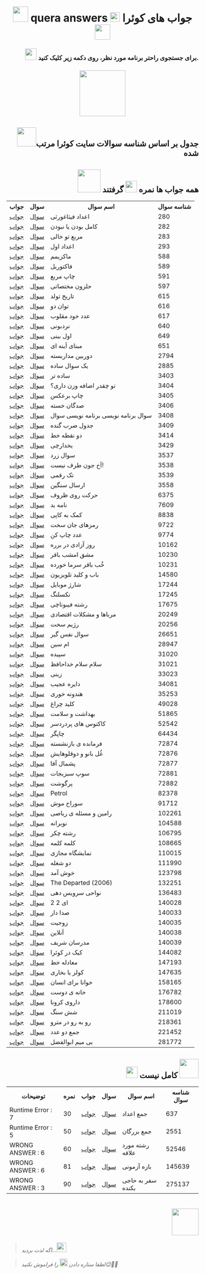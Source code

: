 <h1 align="center" id=1>
<img src="https://media.giphy.com/media/clOgAGJ5iR1RVx5GUl/giphy.gif?cid=ecf05e47wx5oexkqui58zx1ua13127dyhaft8rjcyezpbosd&ep=v1_stickers_search&rid=giphy.gif&ct=s" width=40> quera answers <img src="https://media.giphy.com/media/StENQhZxBZkBqm8kcP/giphy.gif" width=25> جواب های کوئرا <img src="https://media.giphy.com/media/pzSPkg0mIdpSPO3sD5/giphy.gif?cid=ecf05e47aaxaq7f5naec8uwbq9af17lyr8e1qcwlfd7crref&ep=v1_stickers_search&rid=giphy.gif&ct=s" width=40>
</h1>

<h3 align="right">

<img src="https://media.giphy.com/media/KIKHqTuPdlgSiKYWn1/giphy.gif" width=30> برای جستجوی راحتر برنامه مورد نظر، روی دکمه زیر کلیک کنید.

</h3>

<h3 align="center">
<a href="https://amir-v-z.github.io/Quera-answers"><img src="https://media.giphy.com/media/JJvj6wwTtmQcce6Pdw/giphy.gif" width=120></a>
</h3>

<h2 align="right"><img src="https://media.giphy.com/media/v1.Y2lkPTc5MGI3NjExNG9hc2M5czZyY3hsZmdsaXZuOHJvZnlrcTkwNDVjbTR4a2VmbWY2byZlcD12MV9zdGlja2Vyc19zZWFyY2gmY3Q9cw/1pudxOoBLvKLMfktyN/giphy.gif" width=50>جدول بر اساس شناسه سوالات سایت کوئرا مرتب شده</h2>

<h2 align="right">
<img src="https://media.giphy.com/media/v1.Y2lkPTc5MGI3NjExbDRlbm8wNHd2a3ZndGdqdzJiemFseWY0Z2N1eXNyb2ppam9ua2JhdyZlcD12MV9zdGlja2Vyc19zZWFyY2gmY3Q9cw/MelhioWPAo6k4Q6BTp/giphy.gif" width=60> همه جواب ها نمره <img src="https://media.giphy.com/media/3o7aDfuOPVroMTRjig/giphy.gif" width=30> گرفتند
</h2>

<table>

<th>جواب</th>
<th>سوال</th>
<th>اسم سوال</th>
<th>شناسه سوال</th>

<tr>
<td><a href="https://github.com/amir-v-z/Quera-answers/blob/main/Quera_Solved/adad_fisaghoresi.java">جواب</td>
<td><a href="https://quera.org/problemset/university/280">سوال</td>
<td>اعداد فیثاغورثی</td>
<td>280</td>
</tr>

<tr>
<td><a href="https://github.com/amir-v-z/Quera-answers/blob/main/Quera_Solved/kamel_bodan_ya_nabodan.java">جواب</td>
<td><a href="https://quera.org/problemset/282">سوال</td>
<td>کامل بودن یا نبودن</td>
<td>282</td>
</tr>

<tr>
<td><a href="https://github.com/amir-v-z/Quera-answers/blob/main/Quera_Solved/morabae_to_khali.java">جواب</td>
<td><a href="https://quera.org/problemset/283">سوال</td>
<td>مربع تو خالی</td>
<td>283</td>
</tr>

<tr>
<td><a href="https://github.com/amir-v-z/Quera-answers/blob/main/Quera_Solved/adad_aval.java">جواب</td>
<td><a href="https://quera.org/problemset/university/293">سوال</td>
<td>اعداد اول</td>
<td>293</td>
</tr>

<tr>
<td><a href="https://github.com/amir-v-z/Quera-answers/blob/main/Quera_Solved/maximum.java">جواب</td>
<td><a href="https://quera.org/problemset/university/588">سوال</td>
<td>ماکزیمم</td>
<td>588</td>
</tr>

<tr>
<td><a href="https://github.com/amir-v-z/Quera-answers/blob/main/Quera_Solved/factoriel.java">جواب</td>
<td><a href="https://quera.org/problemset/university/589">سوال</td>
<td>فاکتوریل</td>
<td>589</td>
</tr>

<tr>
<td><a href="https://github.com/amir-v-z/Quera-answers/blob/main/Quera_Solved/chap_moraba.java">جواب</td>
<td><a href="https://quera.org/problemset/university/591">سوال</td>
<td>چاپ مربع</td>
<td>591</td>
</tr>

<tr>
<td><a href="https://github.com/amir-v-z/Quera-answers/blob/main/Quera_Solved/halazon_mokhtasati.java">جواب</td>
<td><a href="https://quera.org/problemset/university/597">سوال</td>
<td>حلزون مختصاتی</td>
<td>597</td>
</tr>

<tr>
<td><a href="https://github.com/amir-v-z/Quera-answers/blob/main/Quera_Solved/tarikh_tavalod.java">جواب</td>
<td><a href="https://quera.org/problemset/university/615">سوال</td>
<td>تاریخ تولد</td>
<td>615</td>
</tr>

<tr>
<td><a href="https://github.com/amir-v-z/Quera-answers/blob/main/Quera_Solved/tavan_2.java">جواب</td>
<td><a href="https://quera.org/problemset/616">سوال</td>
<td>توان دو</td>
<td>616</td>
</tr>

<tr>
<td><a href="https://github.com/amir-v-z/Quera-answers/blob/main/Quera_Solved/adad_khod_maghlob.java">جواب</td>
<td><a href="https://quera.org/problemset/university/617">سوال</td>
<td>عدد خود مقلوب</td>
<td>617</td>
</tr>

<tr>
<td><a href="https://github.com/amir-v-z/Quera-answers/blob/main/Quera_Solved/nardeboni.java">جواب</td>
<td><a href="https://quera.org/problemset/university/640">سوال</td>
<td>نردبونی</td>
<td>640</td>
</tr>

<tr>
<td><a href="https://github.com/amir-v-z/Quera-answers/blob/main/Quera_Solved/aval_biny.java">جواب</td>
<td><a href="https://quera.org/problemset/649">سوال</td>
<td>اول بینی</td>
<td>649</td>
</tr>

<tr>
<td><a href="https://github.com/amir-v-z/Quera-answers/blob/main/Quera_Solved/mabnay_aynei.java">جواب</td>
<td><a href="https://quera.org/problemset/university/651">سوال</td>
<td>مبنای آینه ای</td>
<td>651</td>
</tr>

<tr>
<td><a href="https://github.com/amir-v-z/Quera-answers/blob/main/Quera_Solved/dorbin_madar_baste.java">جواب</td>
<td><a href="https://quera.org/problemset/contest/2794">سوال</td>
<td>دوربین مداربسته</td>
<td>2794</td>
</tr>

<tr>
<td><a href="https://github.com/amir-v-z/Quera-answers/blob/main/Quera_Solved/yek_soal_sade.java">جواب</td>
<td><a href="https://quera.org/problemset/contest/2885">سوال</td>
<td>یک سوال ساده</td>
<td>2885</td>
</tr>

<tr>
<td><a href="https://github.com/amir-v-z/Quera-answers/blob/main/Quera_Solved/sade_tar.java">جواب</td>
<td><a href="https://quera.org/problemset/contest/3403">سوال</td>
<td>ساده تر</td>
<td>3403</td>
</tr>

<tr>
<td><a href="https://github.com/amir-v-z/Quera-answers/blob/main/Quera_Solved/to_cheghdar_ezafeh_vazn_dari.java">جواب</td>
<td><a href="https://quera.org/problemset/contest/3404">سوال</td>
<td>تو چقدر اضافه وزن داری؟</td>
<td>3404</td>
</tr>

<tr>
<td><a href="https://github.com/amir-v-z/Quera-answers/blob/main/Quera_Solved/chap_bar_aks.java">جواب</td>
<td><a href="https://quera.org/problemset/contest/3405">سوال</td>
<td>چاپ برعکس</td>
<td>3405</td>
</tr>

<tr>
<td><a href="https://github.com/amir-v-z/Quera-answers/blob/main/Quera_Solved/sadgan_khaste.java">جواب</td>
<td><a href="https://quera.org/problemset/3406">سوال</td>
<td>صدگان خسته</td>
<td>3406</td>
</tr>

<tr>
<td><a href="https://github.com/amir-v-z/Quera-answers/blob/main/Quera_Solved/soal_barname_nevisi_barname_nevisi_soal.java">جواب</td>
<td><a href="https://quera.org/problemset/contest/3408">سوال</td>
<td>سوال برنامه نویسی برنامه نویسی سوال</td>
<td>3408</td>
</tr>

<tr>
<td><a href="https://github.com/amir-v-z/Quera-answers/blob/main/Quera_Solved/jadval_zarb_gondeh.java">جواب</td>
<td><a href="https://quera.org/problemset/3409">سوال</td>
<td>جدول ضرب گنده</td>
<td>3409</td>
</tr>

<tr>
<td><a href="https://github.com/amir-v-z/Quera-answers/blob/main/Quera_Solved/do_noghte_khat.java">جواب</td>
<td><a href="https://quera.org/problemset/contest/3414">سوال</td>
<td>دو نقطه خط</td>
<td>3414</td>
</tr>

<tr>
<td><a href="https://github.com/amir-v-z/Quera-answers/blob/main/Quera_Solved/yakhdarchi.java">جواب</td>
<td><a href="https://quera.org/problemset/contest/3429">سوال</td>
<td>یخدارچی</td>
<td>3429</td>
</tr>

<tr>
<td><a href="https://github.com/amir-v-z/Quera-answers/blob/main/Quera_Solved/soal_zard.java">جواب</td>
<td><a href="https://quera.org/problemset/contest/3537">سوال</td>
<td>سوال زرد</td>
<td>3537</td>
</tr>

<tr>
<td><a href="https://github.com/amir-v-z/Quera-answers/blob/main/Quera_Solved/akh_jon_taraf_nist.java">جواب</td>
<td><a href="https://quera.org/problemset/contest/3538">سوال</td>
<td>آخ جون طرف نیست!</td>
<td>3538</td>
</tr>

<tr>
<td><a href="https://github.com/amir-v-z/Quera-answers/blob/main/Quera_Solved/tak_raghami.java">جواب</td>
<td><a href="https://quera.org/problemset/contest/3539">سوال</td>
<td>تک رقمی</td>
<td>3539</td>
</tr>

<tr>
<td><a href="https://github.com/amir-v-z/Quera-answers/blob/main/Quera_Solved/ersal_sangin.java">جواب</td>
<td><a href="https://quera.org/problemset/3558">سوال</td>
<td>ارسال سنگین</td>
<td>3558</td>
</tr>

<tr>
<td><a href="https://github.com/amir-v-z/Quera-answers/blob/main/Quera_Solved/harkat_roy_zorof.java">جواب</td>
<td><a href="https://quera.org/problemset/6375">سوال</td>
<td>حرکت روی ظروف</td>
<td>6375</td>
</tr>

<tr>
<td><a href="https://github.com/amir-v-z/Quera-answers/blob/main/Quera_Solved/name_bad.java">جواب</td>
<td><a href="https://quera.org/problemset/7609">سوال</td>
<td>نامه بد</td>
<td>7609</td>
</tr>

<tr>
<td><a href="https://github.com/amir-v-z/Quera-answers/blob/main/Quera_Solved/komak_be_kapy.java">جواب</td>
<td><a href="https://quera.org/problemset/contest/8838">سوال</td>
<td>کمک به کاپی</td>
<td>8838</td>
</tr>

<tr>
<td><a href="https://github.com/amir-v-z/Quera-answers/blob/main/Quera_Solved/ramz_hay_jan_sakht.java">جواب</td>
<td><a href="https://quera.org/problemset/university/9722">سوال</td>
<td>رمزهای جان سخت</td>
<td>9722</td>
</tr>

<tr>
<td><a href="https://github.com/amir-v-z/Quera-answers/blob/main/Quera_Solved/adad_chap_kon.java">جواب</td>
<td><a href="https://quera.org/problemset/university/9774">سوال</td>
<td>عدد چاپ کن</td>
<td>9774</td>
</tr>

<tr>
<td><a href="https://github.com/amir-v-z/Quera-answers/blob/main/Quera_Solved/roz_azadi_bayan_dar_barareh.java">جواب</td>
<td><a href="https://quera.org/problemset/contest/10162">سوال</td>
<td>روز آزادی در برره</td>
<td>10162</td>
</tr>

<tr>
<td><a href="https://github.com/amir-v-z/Quera-answers/blob/main/Quera_Solved/mashgh_emshab_bagher.java">جواب</td>
<td><a href="https://quera.org/problemset/contest/10230">سوال</td>
<td>مشق امشب باقر</td>
<td>10230</td>
</tr>

<tr>
<td><a href="https://github.com/amir-v-z/Quera-answers/blob/main/Quera_Solved/khob_bagher_sarma_khordeh.java">جواب</td>
<td><a href="https://quera.org/problemset/contest/10231">سوال</td>
<td>خُب باقر سرما خورده</td>
<td>10231</td>
</tr>

<tr>
<td><a href="https://github.com/amir-v-z/Quera-answers/blob/main/Quera_Solved/bab_va_kelid_TV.java">جواب</td>
<td><a href="https://quera.org/problemset/14580">سوال</td>
<td>باب و کلید تلویزیون</td>
<td>14580</td>
</tr>

<tr>
<td><a href="https://github.com/amir-v-z/Quera-answers/blob/main/Quera_Solved/sharzh_mobile.java">جواب</td>
<td><a href="https://quera.org/problemset/contest/17244">سوال</td>
<td>شارژ موبایل</td>
<td>17244</td>
</tr>

<tr>
<td><a href="https://github.com/amir-v-z/Quera-answers/blob/main/Quera_Solved/taxlang.java">جواب</td>
<td><a href="https://quera.org/problemset/17245">سوال</td>
<td>تکسلنگ</td>
<td>17245</td>
</tr>

<tr>
<td><a href="https://github.com/amir-v-z/Quera-answers/blob/main/Quera_Solved/reshteh_fibonachi.java">جواب</td>
<td><a href="https://quera.org/problemset/contest/17675">سوال</td>
<td>رشته فیبوناچی</td>
<td>17675</td>
</tr>

<tr>
<td><a href="https://github.com/amir-v-z/Quera-answers/blob/main/Quera_Solved/morabaha_va_moshkelat_eghtesadi.java">جواب</td>
<td><a href="https://quera.org/problemset/contest/20249">سوال</td>
<td>مرباها و مشکلات اقتصادی</td>
<td>20249</td>
</tr>

<tr>
<td><a href="https://github.com/amir-v-z/Quera-answers/blob/main/Quera_Solved/rezhim_sakht.java">جواب</td>
<td><a href="https://quera.org/problemset/contest/20256">سوال</td>
<td>رژیم سخت</td>
<td>20256</td>
</tr>

<tr>
<td><a href="https://github.com/amir-v-z/Quera-answers/blob/main/Quera_Solved/soal_nafas_gir.java">جواب</td>
<td><a href="https://quera.org/problemset/26651">سوال</td>
<td>سوال نفس گیر</td>
<td>26651</td>
</tr>

<tr>
<td><a href="https://github.com/amir-v-z/Quera-answers/blob/main/Quera_Solved/om_sin.java">جواب</td>
<td><a href="https://quera.org/problemset/contest/28947">سوال</td>
<td>ام سین</td>
<td>28947</td>
</tr>

<tr>
<td><a href="https://github.com/amir-v-z/Quera-answers/blob/main/Quera_Solved/sepideh.java">جواب</td>
<td><a href="https://quera.org/problemset/31020">سوال</td>
<td>سپیده</td>
<td>31020</td>
</tr>

<tr>
<td><a href="https://github.com/amir-v-z/Quera-answers/blob/main/Quera_Solved/salam_salam_khodafez.java">جواب</td>
<td><a href="https://quera.org/problemset/contest/31021">سوال</td>
<td>سلام سلام خداحافظ</td>
<td>31021</td>
</tr>

<tr>
<td><a href="https://github.com/amir-v-z/Quera-answers/blob/main/Quera_Solved/ziny.java">جواب</td>
<td><a href="https://quera.org/problemset/contest/33023">سوال</td>
<td>زینی</td>
<td>33023</td>
</tr>

<tr>
<td><a href="https://github.com/amir-v-z/Quera-answers/blob/main/Quera_Solved/dayereh_ajib.java">جواب</td>
<td><a href="https://quera.org/problemset/34081">سوال</td>
<td>دایره عجیب</td>
<td>34081</td>
</tr>

<tr>
<td><a href="https://github.com/amir-v-z/Quera-answers/blob/main/Quera_Solved/hendoneh_khory.java">جواب</td>
<td><a href="https://quera.org/problemset/35253">سوال</td>
<td>هندونه خوری</td>
<td>35253</td>
</tr>

<tr>
<td><a href="https://github.com/amir-v-z/Quera-answers/blob/main/Quera_Solved/kelid_cheragh.java">جواب</td>
<td><a href="https://quera.org/problemset/49028">سوال</td>
<td>کلید چراغ</td>
<td>49028</td>
</tr>

<tr>
<td><a href="https://github.com/amir-v-z/Quera-answers/blob/main/Quera_Solved/behdasht_va_salamat.java">جواب</td>
<td><a href="https://quera.org/problemset/contest/51865">سوال</td>
<td>بهداشت و سلامت</td>
<td>51865</td>
</tr>

<tr>
<td><a href="https://github.com/amir-v-z/Quera-answers/blob/main/Quera_Solved/kaktos_hay_por_dardsar.java">جواب</td>
<td><a href="https://quera.org/problemset/contest/52542">سوال</td>
<td>کاکتوس های پردردسر</td>
<td>52542</td>
</tr>

<tr>
<td><a href="https://github.com/amir-v-z/Quera-answers/blob/main/Quera_Solved/chapgar.java">جواب</td>
<td><a href="https://quera.org/problemset/contest/64434">سوال</td>
<td>چاپگر</td>
<td>64434</td>
</tr>

<tr>
<td><a href="https://github.com/amir-v-z/Quera-answers/blob/main/Quera_Solved/farmandeh_bazneshasteh.java">جواب</td>
<td><a href="https://quera.org/problemset/contest/72874">سوال</td>
<td>فرمانده ی بازنشسته</td>
<td>72874</td>
</tr>

<tr>
<td><a href="https://github.com/amir-v-z/Quera-answers/blob/main/Quera_Solved/golbano_va_dogholo_hayash.java">جواب</td>
<td><a href="https://quera.org/problemset/contest/72876">سوال</td>
<td>غُل بانو و دوقلوهایش</td>
<td>72876</td>
</tr>

<tr>
<td><a href="https://github.com/amir-v-z/Quera-answers/blob/main/Quera_Solved/pashmal_agha.java">جواب</td>
<td><a href="https://quera.org/problemset/contest/72877">سوال</td>
<td>پشمال آقا</td>
<td>72877</td>
</tr>

<tr>
<td><a href="https://github.com/amir-v-z/Quera-answers/blob/main/Quera_Solved/sope_sabzijat.java">جواب</td>
<td><a href="https://quera.org/problemset/contest/72881">سوال</td>
<td>سوپ سبزیجات</td>
<td>72881</td>
</tr>

<tr>
<td><a href="https://github.com/amir-v-z/Quera-answers/blob/main/Quera_Solved/por_ghosht.java">جواب</td>
<td><a href="https://quera.org/problemset/contest/72882">سوال</td>
<td>پرگوشت</td>
<td>72882</td>
</tr>

<tr>
<td><a href="https://github.com/amir-v-z/Quera-answers/blob/main/Quera_Solved/petrol.java">جواب</td>
<td><a href="https://quera.org/problemset/82378">سوال</td>
<td>Petrol</td>
<td>82378</td>
</tr>

<tr>
<td><a href="https://github.com/amir-v-z/Quera-answers/blob/main/Quera_Solved/sorakh_mosh.java">جواب</td>
<td><a href="https://quera.org/problemset/contest/91712">سوال</td>
<td>سوراخ موش</td>
<td>91712</td>
</tr>

<tr>
<td><a href="https://github.com/amir-v-z/Quera-answers/blob/main/Quera_Solved/ramin_va_masaleh_riyazi.java">جواب</td>
<td><a href="https://quera.org/problemset/contest/102261">سوال</td>
<td>رامین و مسئله ی ریاضی</td>
<td>102261</td>
</tr>

<tr>
<td><a href="https://github.com/amir-v-z/Quera-answers/blob/main/Quera_Solved/nobaraneh.java">جواب</td>
<td><a href="https://quera.org/problemset/contest/104588">سوال</td>
<td>نوبرانه</td>
<td>104588</td>
</tr>

<tr>
<td><a href="https://github.com/amir-v-z/Quera-answers/blob/main/Quera_Solved/reshteh_cheker.java">جواب</td>
<td><a href="https://quera.org/problemset/contest/106795">سوال</td>
<td>رشته چکر</td>
<td>106795</td>
</tr>

<tr>
<td><a href="https://github.com/amir-v-z/Quera-answers/blob/main/Quera_Solved/kalameh_kalameh.java">جواب</td>
<td><a href="https://quera.org/problemset/contest/108665">سوال</td>
<td>کلمه کلمه</td>
<td>108665</td>
</tr>

<tr>
<td><a href="https://github.com/amir-v-z/Quera-answers/blob/main/Quera_Solved/namayeshgah_majazi.java">جواب</td>
<td><a href="https://quera.org/problemset/contest/110015">سوال</td>
<td>نمایشگاه مجازی</td>
<td>110015</td>
</tr>

<tr>
<td><a href="https://github.com/amir-v-z/Quera-answers/blob/main/Quera_Solved/do_shoghleh.java">جواب</td>
<td><a href="https://quera.org/problemset/contest/111990">سوال</td>
<td>دو شغله</td>
<td>111990</td>
</tr>

<tr>
<td><a href="https://github.com/amir-v-z/Quera-answers/blob/main/Quera_Solved/khosh_amad.java">جواب</td>
<td><a href="https://quera.org/problemset/contest/123798">سوال</td>
<td>خوش آمد</td>
<td>123798</td>
</tr>

<tr>
<td><a href="https://github.com/amir-v-z/Quera-answers/blob/main/Quera_Solved/the_departed_2006.java">جواب</td>
<td><a href="https://quera.org/problemset/132251">سوال</td>
<td>The Departed (2006)</td>
<td>132251</td>
</tr>

<tr>
<td><a href="https://github.com/amir-v-z/Quera-answers/blob/main/Quera_Solved/navahi_service_dehi.java">جواب</td>
<td><a href="https://quera.org/problemset/contest/136483">سوال</td>
<td>نواحی سرویس دهی</td>
<td>136483</td>
</tr>

<tr>
<td><a href="https://github.com/amir-v-z/Quera-answers/blob/main/Quera_Solved/do_do_ei.java">جواب</td>
<td><a href="https://quera.org/problemset/contest/140028">سوال</td>
<td>ای 2 2</td>
<td>140028</td>
</tr>

<tr>
<td><a href="https://github.com/amir-v-z/Quera-answers/blob/main/Quera_Solved/sedadar.java">جواب</td>
<td><a href="https://quera.org/problemset/contest/140033">سوال</td>
<td>صدا دار</td>
<td>140033</td>
</tr>

<tr>
<td><a href="https://github.com/amir-v-z/Quera-answers/blob/main/Quera_Solved/zojit.java">جواب</td>
<td><a href="https://quera.org/problemset/contest/140035">سوال</td>
<td>زوجیت</td>
<td>140035</td>
</tr>

<tr>
<td><a href="https://github.com/amir-v-z/Quera-answers/blob/main/Quera_Solved/online.java">جواب</td>
<td><a href="https://quera.org/problemset/contest/140038">سوال</td>
<td>آنلاین</td>
<td>140038</td>
</tr>

<tr>
<td><a href="https://github.com/amir-v-z/Quera-answers/blob/main/Quera_Solved/modaresan_sharif.java">جواب</td>
<td><a href="https://quera.org/problemset/contest/140039">سوال</td>
<td>مدرسان شریف</td>
<td>140039</td>
</tr>

<tr>
<td><a href="https://github.com/amir-v-z/Quera-answers/blob/main/Quera_Solved/cake_dar_quera.java">جواب</td>
<td><a href="https://quera.org/problemset/144082">سوال</td>
<td>کیک در کوئرا</td>
<td>144082</td>
</tr>

<tr>
<td><a href="https://github.com/amir-v-z/Quera-answers/blob/main/Quera_Solved/moadeleh_khat.java">جواب</td>
<td><a href="https://quera.org/problemset/contest/147193">سوال</td>
<td>معادله خط</td>
<td>147193</td>
</tr>

<tr>
<td><a href="https://github.com/amir-v-z/Quera-answers/blob/main/Quera_Solved/kooler_ya_bokhari.java">جواب</td>
<td><a href="https://quera.org/problemset/contest/147635">سوال</td>
<td>کولر یا بخاری</td>
<td>147635</td>
</tr>

<tr>
<td><a href="https://github.com/amir-v-z/Quera-answers/blob/main/Quera_Solved/khana_baraye_ensan.java">جواب</td>
<td><a href="https://quera.org/problemset/158165">سوال</td>
<td>خوانا برای انسان</td>
<td>158165</td>
</tr>

<tr>
<td><a href="https://github.com/amir-v-z/Quera-answers/blob/main/Quera_Solved/khaneh_ye_dost.java">جواب</td>
<td><a href="https://quera.org/problemset/176782">سوال</td>
<td>خانه ی دوست</td>
<td>176782</td>
</tr>

<tr>
<td><a href="https://github.com/amir-v-z/Quera-answers/blob/main/Quera_Solved/daroy_corona.java">جواب</td>
<td><a href="https://quera.org/problemset/178600">سوال</td>
<td>داروی کرونا</td>
<td>178600</td>
</tr>

<tr>
<td><a href="https://github.com/amir-v-z/Quera-answers/blob/main/Quera_Solved/shesh_sang.java">جواب</td>
<td><a href="https://quera.org/problemset/211019">سوال</td>
<td>شش سنگ</td>
<td>211019</td>
</tr>

<tr>
<td><a href="https://github.com/amir-v-z/Quera-answers/blob/main/Quera_Solved/ro_be_ro_dar_metro.java">جواب</td>
<td><a href="https://quera.org/problemset/218361">سوال</td>
<td>رو به رو در مترو</td>
<td>218361</td>
</tr>

<tr>
<td><a href="https://github.com/amir-v-z/Quera-answers/blob/main/Quera_Solved/jame_do_adad.java">جواب</td>
<td><a href="https://quera.org/problemset/221452">سوال</td>
<td>جمع دو عدد</td>
<td>221452</td>
</tr>

<tr>
<td><a href="https://github.com/amir-v-z/Quera-answers/blob/main/Quera_Solved/bi_mim_abolfazl.java">جواب</td>
<td><a href="https://quera.org/problemset/281772">سوال</td>
<td>بی میم ابوالفضل</td>
<td>281772</td>
</tr>

</table>

<h2 align="right">
<img src="https://media.giphy.com/media/v1.Y2lkPTc5MGI3NjExb2J5am0xODNrNnh4d2N2OTR0MWpudmtwaWJwdGV2cW4yM2gzdXhrcSZlcD12MV9zdGlja2Vyc19zZWFyY2gmY3Q9cw/7VjzaRCDyQBnr1UKuF/giphy.gif" width=30> کامل نیست <img src="https://media.giphy.com/media/jSKBmKkvo2dPQQtsR1/giphy.gif" width="50">
</h2>

<table>

<th>توضیحات</th>
<th>نمره</th>
<th>جواب</th>
<th>سوال</th>
<th>اسم سوال</th>
<th>شناسه سوال</th>

<tr>
<td>Runtime Error : 7</td>
<td>30</td>
<td><a href="https://github.com/amir-v-z/Quera-answers/blob/main/Quera_Unsolved/jame_adad.java">جواب</td>
<td><a href="https://quera.org/problemset/637">سوال</td>
<td>جمع اعداد</td>
<td>637</td>
</tr>

<tr>
<td>Runtime Error : 5</td>
<td>50</td>
<td><a href="https://github.com/amir-v-z/Quera-answers/blob/main/Quera_Unsolved/jame_bozorgan.java">جواب</td>
<td><a href="https://quera.org/problemset/2551">سوال</td>
<td>جمع بزرگان</td>
<td>2551</td>
</tr>

<tr>
<td>WRONG ANSWER : 6</td>
<td>60</td>
<td><a href="https://github.com/amir-v-z/Quera-answers/blob/main/Quera_Unsolved/reshteh_mord_alagheh.java">جواب</td>
<td><a href="https://quera.org/problemset/52546">سوال</td>
<td>رشته مورد علاقه</td>
<td>52546</td>
</tr>

<tr>
<td>WRONG ANSWER : 6</td>
<td>81</td>
<td><a href="https://github.com/amir-v-z/Quera-answers/blob/main/Quera_Unsolved/bazeh_azmoni.java">جواب</td>
<td><a href="https://quera.org/problemset/145639">سوال</td>
<td>بازه آزمونی</td>
<td>145639</td>
</tr>

<tr>
<td>WRONG ANSWER : 3</td>
<td>90</td>
<td><a href="https://github.com/amir-v-z/Quera-answers/blob/main/Quera_Unsolved/safar_be_haji_bakandeh.java">جواب</td>
<td><a href="https://quera.org/problemset/275137">سوال</td>
<td>سفر به حاجی بکنده</td>
<td>275137</td>
</tr>

</table>

<h1 align="right">
<a href="#1"><img src="https://media.giphy.com/media/ymCebclx2zffNOn6Io/giphy.gif?cid=ecf05e478065pis0nugeyo8eg2tpugm5rae9sy8bst4jjo9w&ep=v1_stickers_search&rid=giphy.gif&ct=s" width=70></a>
</h1>

> *اگه لذت بردید...<img src="https://media.giphy.com/media/ewh4ipgPw1bBVj4HI5/giphy.gif" width=25>*

> *لطفا ستاره دادن <img src="https://media.giphy.com/media/bGuxrqcjKymVlfVaix/giphy.gif" width=20> را فراموش نکنید😉🙏🏻*